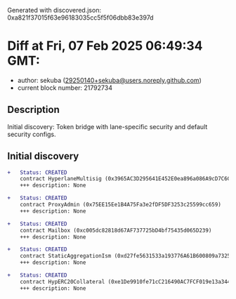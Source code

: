 Generated with discovered.json: 0xa821f37015f63e96183035cc5f5f06dbb83e397d

# Diff at Fri, 07 Feb 2025 06:49:34 GMT:

- author: sekuba (<29250140+sekuba@users.noreply.github.com>)
- current block number: 21792734

## Description

Initial discovery: Token bridge with lane-specific security and default security configs.

## Initial discovery

```diff
+   Status: CREATED
    contract HyperlaneMultisig (0x3965AC3D295641E452E0ea896a086A9cD7C6C5b6)
    +++ description: None
```

```diff
+   Status: CREATED
    contract ProxyAdmin (0x75EE15Ee1B4A75Fa3e2fDF5DF3253c25599cc659)
    +++ description: None
```

```diff
+   Status: CREATED
    contract Mailbox (0xc005dc82818d67AF737725bD4bf75435d065D239)
    +++ description: None
```

```diff
+   Status: CREATED
    contract StaticAggregationIsm (0xd27fe5631533a193776A61B600809a73256eF9a7)
    +++ description: None
```

```diff
+   Status: CREATED
    contract HypERC20Collateral (0xe1De9910fe71cC216490AC7FCF019e13a34481D7)
    +++ description: None
```
